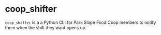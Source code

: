 # coop_shifter
`coop_shifter` is a a Python CLI for Park Slope Food Coop members to notify them when the shift they want opens up.
